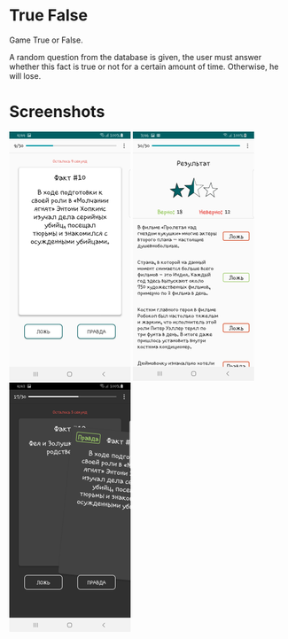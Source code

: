 # True False

Game True or False.

A random question from the database is given, the user must answer whether this fact is true or not for a certain amount of time. Otherwise, he will lose.

# Screenshots

![alt text](screenshots/Game.png "Game")             ![alt text](screenshots/Result.png "Result")             ![alt text](screenshots/Swipe.png "Swipe")